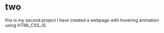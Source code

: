 # two
this is my second project
i have created a webpage with hovering animation using HTML,CSS,JS 
